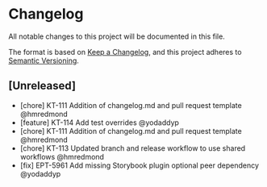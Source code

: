 # Changelog

All notable changes to this project will be documented in this file.

The format is based on [Keep a Changelog](https://keepachangelog.com/en/1.0.0/),
and this project adheres to [Semantic Versioning](https://semver.org/spec/v2.0.0.html).

## [Unreleased]

-   [chore] KT-111 Addition of changelog.md and pull request template @hmredmond
-   [feature] KT-114 Add test overrides @yodaddyp
-   [chore] KT-111 Addition of changelog.md and pull request template @hmredmond
-   [chore] KT-113 Updated branch and release workflow to use shared workflows @hmredmond
-   [fix] EPT-5961 Add missing Storybook plugin optional peer dependency @yodaddyp

